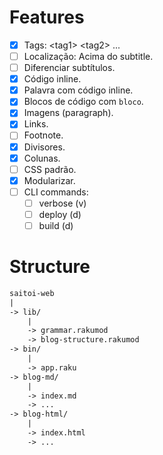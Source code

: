 # Features

- [x] Tags: \<tag1\> \<tag2\> ...
- [ ] Localização: Acima do subtitle.
- [ ] Diferenciar subtítulos.
- [x] Código inline.
- [x] Palavra com código inline.
- [x] Blocos de código com ```bloco```.
- [x] Imagens (paragraph).
- [x] Links.
- [ ] Footnote.
- [x] Divisores.
- [x] Colunas.
- [ ] CSS padrão.
- [x] Modularizar.
- [ ] CLI commands:
    - [ ] verbose (v)
    - [ ] deploy (d)
    - [ ] build (d)

# Structure

```txt
saitoi-web
|
-> lib/
    |
    -> grammar.rakumod
    -> blog-structure.rakumod
-> bin/
    |
    -> app.raku
-> blog-md/
    |
    -> index.md
    -> ...
-> blog-html/
    |
    -> index.html
    -> ...
```
